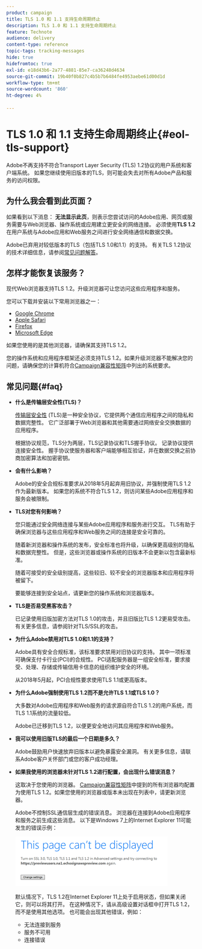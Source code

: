 ```yaml
---
product: campaign
title: TLS 1.0 和 1.1 支持生命周期终止
description: TLS 1.0 和 1.1 支持生命周期终止
feature: Technote
audience: delivery
content-type: reference
topic-tags: tracking-messages
hide: true
hidefromtoc: true
exl-id: e18d43b6-2a77-4881-85e7-ca36248d4634
source-git-commit: 19b40f0b827c4b5b7b6484fe4953aebe61d00d1d
workflow-type: tm+mt
source-wordcount: '860'
ht-degree: 4%

---
```


# TLS 1.0 和 1.1 支持生命周期终止{#eol-tls-support}



Adobe不再支持不符合Transport Layer Security (TLS) 1.2协议的用户系统和客户端系统。 如果您继续使用旧版本的TLS，则可能会失去对所有Adobe产品和服务的访问权限。

## 为什么我会看到此页面？

如果看到以下消息： **无法显示此页**，则表示您尝试访问的Adobe应用、网页或服务需要与Web浏览器、操作系统或应用建立更安全的网络连接。 必须使用&#x200B;**TLS 1.2**&#x200B;在用户系统与Adobe应用和Web服务之间进行安全网络通信和数据交换。

Adobe已弃用对较低版本的TLS（包括TLS 1.0和1.1）的支持。 有关TLS 1.2协议的技术详细信息，请参阅[常见问题解答](#faq)。

## 怎样才能恢复该服务？

现代Web浏览器支持TLS 1.2。升级浏览器可让您访问这些应用程序和服务。

您可以下载并安装以下常用浏览器之一：

* [Google Chrome](https://www.google.com/chrome/)
* [Apple Safari](https://www.apple.com/safari/)
* [Firefox](https://www.mozilla.org/en-US/firefox/new/)
* [Microsoft Edge](https://www.microsoft.com/en-us/edge)

如果您使用的是其他浏览器，请确保其支持TLS 1.2。

您的操作系统和应用程序框架还必须支持TLS 1.2。如果升级浏览器不能解决您的问题，请确保您的计算机符合[Campaign兼容性矩阵](../../rn/using/compatibility-matrix.md)中列出的系统要求。

## 常见问题{#faq}

* **什么是传输层安全性(TLS)？**

  [传输层安全性](https://en.wikipedia.org/wiki/Transport_Layer_Security) (TLS)是一种安全协议，它提供两个通信应用程序之间的隐私和数据完整性。 它广泛部署于Web浏览器和其他需要通过网络安全交换数据的应用程序。

  根据协议规范，TLS分为两层，TLS记录协议和TLS握手协议。 记录协议提供连接安全性。 握手协议使服务器和客户端能够相互验证，并在数据交换之前协商加密算法和加密密钥。

* **会有什么影响？**

  Adobe的安全合规标准要求从2018年5月起弃用旧协议，并强制使用TLS 1.2作为最新版本。 如果您的系统不符合TLS 1.2，则访问某些Adobe应用程序和服务会被限制。

* **TLS对您有何影响？**

  您只能通过安全网络连接与某些Adobe应用程序和服务进行交互。 TLS有助于确保浏览器与这些应用程序和Web服务之间的连接是安全可靠的。

  随着新浏览器和操作系统的发布，安全标准也将升级，以确保更高级别的隐私和数据完整性。 但是，这些浏览器或操作系统的旧版本不会更新以包含最新标准。

  随着可接受的安全级别提高，这些较旧、较不安全的浏览器版本和应用程序将被留下。

  要能够连接到安全站点，请更新您的操作系统和浏览器版本。

* **TLS是否易受黑客攻击？**

  已记录使用旧版加密方法对TLS 1.0的攻击，并且旧版比TLS 1.2更易受攻击。有关更多信息，请参阅针对TLS/SSL的攻击。

* **为什么Adobe禁用对TLS 1.0和1.1的支持？**

  Adobe具有安全合规标准，该标准要求禁用对旧协议的支持。 其中一项标准可确保支付卡行业(PCI)的合规性。 PCI适配服务器是一组安全标准，要求接受、处理、存储或传输信用卡信息的组织维护安全的环境。

  从2018年5月起，PCI合规性要求使用TLS 1.1或更高版本。

* **为什么Adobe强制使用TLS 1.2而不是允许TLS 1.1或TLS 1.0？**

  大多数对Adobe应用程序和Web服务的请求源自符合TLS 1.2的用户系统，而TLS 1.1系统的流量较低。

  Adobe已迁移到TLS 1.2，以便更安全地访问其应用程序和Web服务。

* **我可以使用旧版TLS的最后一个日期是多久？**

  Adobe鼓励用户快速放弃旧版本以避免暴露安全漏洞。 有关更多信息，请联系Adobe客户关怀部门或您的客户成功经理。

* **如果我使用的浏览器未针对TLS 1.2进行配置，会出现什么错误消息？**

  这取决于您使用的浏览器。 [Campaign兼容性矩阵](../../rn/using/compatibility-matrix.md)中提到的所有浏览器均配置为使用TLS 1.2。如果您使用的浏览器或版本未出现在列表中，请更新浏览器。

  Adobe不控制SSL通信层生成的错误消息。 浏览器在连接到Adobe应用程序和服务之前生成这些消息。 以下是Windows 7上的Internet Explorer 11可能发生的错误示例：

  ![](assets/do-not-translate/page-not-displayed.png)

  默认情况下，TLS 1.2在Internet Explorer 11上处于启用状态，但如果关闭它，则可以将其打开。 在这种情况下，请从高级设置对话框中打开TLS 1.2，而不是使用其他选项。 也可能会出现其他错误，例如：

   * 无法连接到服务
   * 服务不可用
   * 连接错误
